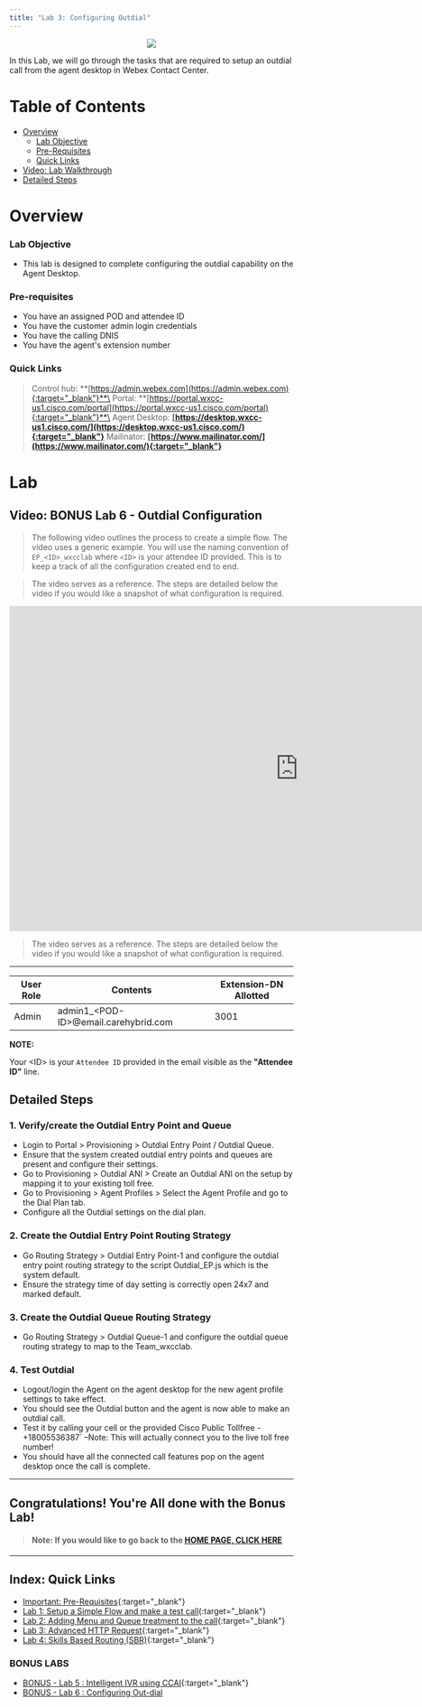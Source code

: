```yaml
---
title: "Lab 3: Configuring Outdial"
---
```

<p align="center">
  <img src="https://ayankovs-ccp-s3.s3.eu-west-3.amazonaws.com/CiscoLiveLogo.jpg">
</p>
In this Lab, we will go through the tasks that are required to setup an outdial call from the agent desktop in Webex Contact Center.

# Table of Contents

- [Overview](#overview) 
  * [Lab Objective](#lab-objective)
  * [Pre-Requisites](#pre-requisites)
  * [Quick Links](#quick-links)
- [Video: Lab Walkthrough](#video-setting-up-a-simple-flow)
- [Detailed Steps](#detailed-steps)

# Overview

### Lab Objective

- This lab is designed to complete configuring the outdial capability on the Agent Desktop.

### Pre-requisites

- You have an assigned POD and attendee ID
- You have the customer admin login credentials
- You have the calling DNIS
- You have the agent's extension number

### Quick Links

> Control hub: **[https://admin.webex.com](https://admin.webex.com){:target="_blank"}**\
> Portal: **[https://portal.wxcc-us1.cisco.com/portal](https://portal.wxcc-us1.cisco.com/portal){:target="_blank"}**\
> Agent Desktop: **[https://desktop.wxcc-us1.cisco.com/](https://desktop.wxcc-us1.cisco.com/){:target="_blank"}**
> Mailinator: **[https://www.mailinator.com/](https://www.mailinator.com/){:target="_blank"}**

# Lab

## Video: BONUS Lab 6 - Outdial Configuration

> The following video outlines the process to create a simple flow. The video uses a generic example. You will use the naming convention of `EP_<ID>_wxcclab` where `<ID>` is your attendee ID provided. This is to keep a track of all the configuration created end to end.

> The video serves as a reference. The steps are detailed below the video if you would like a snapshot of what configuration is required.

<iframe width="1024" height="576" src="https://www.youtube-nocookie.com/embed/8IPR0WwFfCQ?rel=0" title="WxCC Lab 6: Outdial" frameborder="0" allow="accelerometer; autoplay; clipboard-write; encrypted-media; gyroscope; picture-in-picture" allowfullscreen></iframe>

> The video serves as a reference. The steps are detailed below the video if you would like a snapshot of what configuration is required.

---

| **User Role** | **Contents**      | **Extension-DN Allotted**                   |
| ----------- | ----------------- | -------------------------------- |
| Admin        | admin1_\<POD-ID\>@email.carehybrid.com   | 3001 |

**NOTE:**

Your \<ID\> is your `Attendee ID` provided in the email visible as the **"Attendee ID"** line.

## Detailed Steps

### 1. Verify/create the Outdial Entry Point and Queue

- Login to Portal > Provisioning > Outdial Entry Point / Outdial Queue.
- Ensure that the system created outdial entry points and queues are present and configure their settings.
- Go to Provisioning > Outdial ANI > Create an Outdial ANI on the setup by mapping it to your existing toll free.
- Go to Provisioning > Agent Profiles > Select the Agent Profile and go to the Dial Plan tab.
- Configure all the Outdial settings on the dial plan.

### 2. Create the Outdial Entry Point Routing Strategy

- Go Routing Strategy > Outdial Entry Point-1 and configure the outdial entry point routing strategy to the script Outdial_EP.js which is the system default.
- Ensure the strategy time of day setting is correctly open 24x7 and marked default.

### 3. Create the Outdial Queue Routing Strategy

- Go Routing Strategy > Outdial Queue-1 and configure the outdial queue routing strategy to map to the Team_wxcclab.

### 4. Test Outdial

- Logout/login the Agent on the agent desktop for the new agent profile settings to take effect.
- You should see the Outdial button and the agent is now able to make an outdial call.
- Test it by calling your cell or the provided Cisco Public Tollfree - +18005536387` –Note: This will actually connect you to the live toll free number!
- You should have all the connected call features pop on the agent desktop once the call is complete.

---

## Congratulations! You're All done with the Bonus Lab! 

> #### Note: If you would like to go back to the **[HOME PAGE, CLICK HERE](index.md)**

---

## Index: Quick Links

* [Important: Pre-Requisites](prereq.md){:target="_blank"}
* [Lab 1: Setup a Simple Flow and make a test call](lab1.md){:target="_blank"}
* [Lab 2: Adding Menu and Queue treatment to the call](lab2.md){:target="_blank"}
* [Lab 3: Advanced HTTP Request](lab3.md){:target="_blank"}
* [Lab 4: Skills Based Routing (SBR)](lab4.md){:target="_blank"}

### BONUS LABS

* [BONUS - Lab 5 : Intelligent IVR using CCAI](lab5.md){:target="_blank"}
* [BONUS - Lab 6 : Configuring Out-dial](lab6.md)